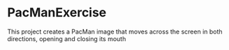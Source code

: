 # PacManExercise
This project creates a PacMan image that moves across the screen in both directions, opening and closing its mouth
